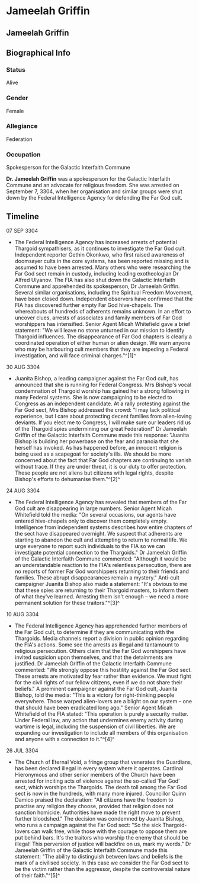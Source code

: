 # Jameelah Griffin
## Jameelah Griffin

		

## Biographical Info

### Status

Alive

### Gender

Female

### Allegiance

Federation

### Occupation

Spokesperson for the Galactic Interfaith Commune

**Dr. Jameelah Griffin** was a spokesperson for the Galactic Interfaith Commune and an advocate for religious freedom. She was arrested on September 7, 3304, when her organisation and similar groups were shut down by the Federal Intelligence Agency for defending the Far God cult.

## Timeline

07 SEP 3304

- The Federal Intelligence Agency has increased arrests of potential Thargoid sympathisers, as it continues to investigate the Far God cult. Independent reporter Gethin Okonkwo, who first raised awareness of doomsayer cults in the core systems, has been reported missing and is assumed to have been arrested. Many others who were researching the Far God sect remain in custody, including leading exotheologian Dr Alfred Ulyanov. The FIA has also shut down the Galactic Interfaith Commune and apprehended its spokesperson, Dr Jameelah Griffin. Several similar organisations, including the Spiritual Freedom Movement, have been closed down. Independent observers have confirmed that the FIA has discovered further empty Far God hive-chapels. The whereabouts of hundreds of adherents remains unknown. In an effort to uncover clues, arrests of associates and family members of Far God worshippers has intensified. Senior Agent Micah Whitefield gave a brief statement: "We will leave no stone unturned in our mission to identify Thargoid influences. The disappearance of Far God chapters is clearly a coordinated operation of either human or alien design. We warn anyone who may be harbouring cult members that they are impeding a Federal investigation, and will face criminal charges."^[1]^

30 AUG 3304

- Juanita Bishop, a leading campaigner against the Far God cult, has announced that she is running for Federal Congress. Mrs Bishop's vocal condemnation of Thargoid worship has gained her a strong following in many Federal systems. She is now campaigning to be elected to Congress as an independent candidate. At a rally protesting against the Far God sect, Mrs Bishop addressed the crowd: "I may lack political experience, but I care about protecting decent families from alien-loving deviants. If you elect me to Congress, I will make sure our leaders rid us of the Thargoid spies undermining our great Federation!" Dr Jameelah Griffin of the Galactic Interfaith Commune made this response: "Juanita Bishop is building her powerbase on the fear and paranoia that she herself has invoked. As has happened before, an innocent religion is being used as a scapegoat for society's ills. We should be more concerned about the fact that Far God chapters are continuing to vanish without trace. If they are under threat, it is our duty to offer protection. These people are not aliens but citizens with legal rights, despite Bishop's efforts to dehumanise them."^[2]^

24 AUG 3304

- The Federal Intelligence Agency has revealed that members of the Far God cult are disappearing in large numbers. Senior Agent Micah Whitefield told the media: "On several occasions, our agents have entered hive-chapels only to discover them completely empty. Intelligence from independent systems describes how entire chapters of the sect have disappeared overnight. We suspect that adherents are starting to abandon the cult and attempting to return to normal life. We urge everyone to report such individuals to the FIA so we can investigate potential connection to the Thargoids." Dr Jameelah Griffin of the Galactic Interfaith Commune commented: "Although it would be an understandable reaction to the FIA's relentless persecution, there are no reports of former Far God worshippers returning to their friends and families. These abrupt disappearances remain a mystery." Anti-cult campaigner Juanita Bishop also made a statement: "It's obvious to me that these spies are returning to their Thargoid masters, to inform them of what they've learned. Arresting them isn't enough – we need a more permanent solution for these traitors."^[3]^

10 AUG 3304

- The Federal Intelligence Agency has apprehended further members of the Far God cult, to determine if they are communicating with the Thargoids. Media channels report a division in public opinion regarding the FIA's actions. Some see the arrests as illegal and tantamount to religious persecution. Others claim that the Far God worshippers have invited suspicion upon themselves, and that the detainments are justified. Dr Jameelah Griffin of the Galactic Interfaith Commune commented: "We strongly oppose this hostility against the Far God sect. These arrests are motivated by fear rather than evidence. We must fight for the civil rights of our fellow citizens, even if we do not share their beliefs." A prominent campaigner against the Far God cult, Juanita Bishop, told the media: "This is a victory for right-thinking people everywhere. Those warped alien-lovers are a blight on our system – one that should have been eradicated long ago." Senior Agent Micah Whitefield of the FIA stated: "This operation is purely a security matter. Under Federal law, any action that undermines enemy activity during wartime is legal, including the suspension of civil liberties. We are expanding our investigation to include all members of this organisation and anyone with a connection to it."^[4]^

26 JUL 3304

- The Church of Eternal Void, a fringe group that venerates the Guardians, has been declared illegal in every system where it operates. Cardinal Hieronymous and other senior members of the Church have been arrested for inciting acts of violence against the so-called 'Far God' sect, which worships the Thargoids. The death toll among the Far God sect is now in the hundreds, with many more injured. Councillor Quinn Damico praised the declaration: "All citizens have the freedom to practise any religion they choose, provided that religion does not sanction homicide. Authorities have made the right move to prevent further bloodshed." The decision was condemned by Juanita Bishop, who runs a campaign against the Far God sect: "So the sick Thargoid-lovers can walk free, while those with the courage to oppose them are put behind bars. It's the traitors who worship the enemy that should be illegal! This perversion of justice will backfire on us, mark my words." Dr Jameelah Griffin of the Galactic Interfaith Commune made this statement: "The ability to distinguish between laws and beliefs is the mark of a civilised society. In this case we consider the Far God sect to be the victim rather than the aggressor, despite the controversial nature of their faith."^[5]^